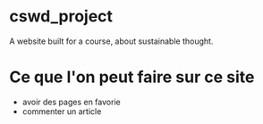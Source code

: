 # cswd_project
A website built for a course, about sustainable thought.

# Ce que l'on peut faire sur ce site

- avoir des pages en favorie
- commenter un article
